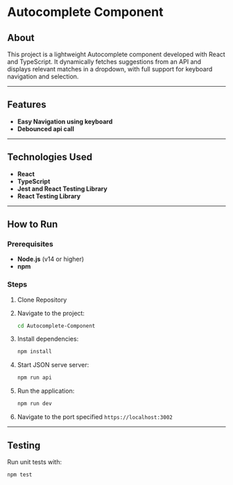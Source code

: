 # Autocomplete Component

## About

This project is a lightweight Autocomplete component developed with React and TypeScript. It dynamically fetches suggestions from an API and displays relevant matches in a dropdown, with full support for keyboard navigation and selection.

---

## Features

- **Easy Navigation using keyboard**
- **Debounced api call**

---

## Technologies Used

- **React**
- **TypeScript**
- **Jest and React Testing Library**
- **React Testing Library**

---

## How to Run

### Prerequisites

- **Node.js** (v14 or higher)
- **npm**

### Steps

1. Clone Repository

2. Navigate to the project:

   ```bash
   cd Autocomplete-Component
   ```

3. Install dependencies:

   ```bash
   npm install
   ```

4. Start JSON serve server:

   ```bash
   npm run api
   ```

5. Run the application:

   ```bash
   npm run dev
   ```

6. Navigate to the port specified
   `https://localhost:3002`

---

## Testing

Run unit tests with:

```bash
npm test
```

